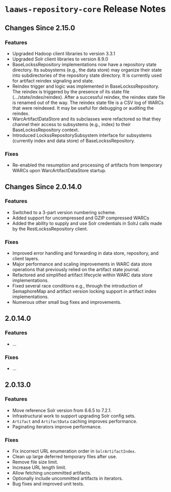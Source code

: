 # `laaws-repository-core` Release Notes

## Changes Since 2.15.0

### Features

*   Upgraded Hadoop client libraries to version 3.3.1
*   Upgraded Solr client libraries to version 8.9.0
*   BaseLockssRepository implementations now have a repository state directory. Its 
    subsystems (e.g., the data store) may organize their state into subdirectories
    of the repository state directory. It is currently used for artifact reindex 
    signaling and state.
*   Reindex trigger and logic was implemented in BaseLockssRepository. The reindex
    is triggered by the presence of its state file (.../state/index/reindex). After
    a successful reindex, the reindex state file is renamed out of the way. The 
    reindex state file is a CSV log of WARCs that were reindexed. It may be useful
    for debugging or auditing the reindex.
*   WarcArtifactDataStore and its subclasses were refactored so that they channel 
    their access to subsystems (e.g., index) to their BaseLockssRepository context.
*   Introduced LockssRepositorySubsystem interface for subsystems (currently index
    and data store) of BaseLockssRepository.
    
### Fixes

*   Re-enabled the resumption and processing of artifacts from temporary WARCs upon 
    WarcArtifactDataStore startup.

## Changes Since 2.0.14.0

### Features

*   Switched to a 3-part version numbering scheme.
*   Added support for uncompressed and GZIP compressed WARCs
*   Added the ability to supply and use Solr credentials in SolrJ calls made by the 
    RestLockssRepository client.

### Fixes

*   Improved error handling and forwarding in data store, repository, and client layers.
*   Major performance and scaling improvements in WARC data store operations that
    previously relied on the artifact state journal.
*   Refactored and simplified artifact lifecycle within WARC data store implementations.
*   Fixed several race conditions e.g., through the introduction of SemaphoreMap
    and artifact version locking support in artifact index implementations.
*   Numerous other small bug fixes and improvements.

## 2.0.14.0

### Features

*   ...

### Fixes

*   ...

## 2.0.13.0

### Features

*   Move reference Solr version from 6.6.5 to 7.2.1.
*   Infrastructural work to support upgrading Solr config sets.
*   `Artifact` and `ArtifactData` caching improves performance.
*   Paginating iterators improve performance.

### Fixes

*   Fix incorrect URL enumeration order in `SolrArtifactIndex`.
*   Clean up large deferred temporary files after use.
*   Remove file size limit.
*   Increase URL length limit.
*   Allow fetching uncommitted artifacts.
*   Optionally include uncommitted artifacts in iterators.
*   Bug fixes and improved unit tests.
